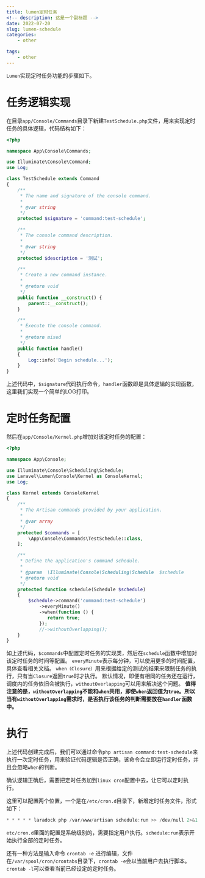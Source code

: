 ```yaml
---
title: lumen定时任务
<!-- description: 这是一个副标题 -->
date: 2022-07-20
slug: lumen-schedule
categories:
    - other

tags:
    - other
---
```


`Lumen`实现定时任务功能的步骤如下。

# 任务逻辑实现

在目录`app/Console/Commands`目录下新建`TestSchedule.php`文件，用来实现定时任务的具体逻辑，代码结构如下：
```php
<?php

namespace App\Console\Commands;

use Illuminate\Console\Command;
use Log;

class TestSchedule extends Command
{
    /**
     * The name and signature of the console command.
     *
     * @var string
     */
    protected $signature = 'command:test-schedule';

    /**
     * The console command description.
     *
     * @var string
     */
    protected $description = '测试';

    /**
     * Create a new command instance.
     *
     * @return void
     */
    public function __construct() {
        parent::__construct();
    }

    /**
     * Execute the console command.
     *
     * @return mixed
     */
    public function handle()
    {
        Log::info('Begin schedule...');
    }
}
```

上述代码中，`$signature`代码执行命令，`handler`函数即是具体逻辑的实现函数，这里我们实现一个简单的LOG打印。


# 定时任务配置

然后在`app/Console/Kernel.php`增加对该定时任务的配置：
```php
<?php

namespace App\Console;

use Illuminate\Console\Scheduling\Schedule;
use Laravel\Lumen\Console\Kernel as ConsoleKernel;
use Log;

class Kernel extends ConsoleKernel
{
    /**
     * The Artisan commands provided by your application.
     *
     * @var array
     */
    protected $commands = [
        \App\Console\Commands\TestSchedule::class,
    ];

    /**
     * Define the application's command schedule.
     *
     * @param  \Illuminate\Console\Scheduling\Schedule  $schedule
     * @return void
     */
    protected function schedule(Schedule $schedule)
    {
        $schedule->command('command:test-schedule')
            ->everyMinute()
            ->when(function () {
               return true;
            });
            //->withoutOverlapping();
    }
}
```

如上述代码，`$commands`中配置定时任务的实现类，然后在`schedule`函数中增加对该定时任务的时间等配置。
`everyMinute`表示每分钟，可以使用更多的时间配置，具体查看相关文档。
`when（Closure）`用来根据给定的测试的结果来限制任务的执行，只有当`Closure`返回`true`时才执行。
默认情况，即便有相同的任务还在运行，调度内的任务依旧会被执行，`withoutOverlapping`可以用来解决这个问题。
**值得注意的是，`withoutOverlapping`不能和`when`共用，即使`when`返回值为`true`。所以当有`withoutOverlapping`需求时，是否执行该任务的判断需要放在`handler`函数中。**


# 执行

上述代码创建完成后，我们可以通过命令`php artisan command:test-schedule`来执行一次定时任务，用来验证代码逻辑是否正确，该命令会立即运行定时任务，并且会忽略`when`的判断。

确认逻辑正确后，需要把定时任务加到`linux cron`配置中去，让它可以定时执行。

这里可以配置两个位置，一个是在`/etc/cron.d`目录下，新增定时任务文件，形式如下：
```c
* * * * * laradock php /var/www/artisan schedule:run >> /dev/null 2>&1
```
`etc/cron.d`里面的配置是系统级别的，需要指定用户执行。`schedule:run`表示开始执行全部的定时任务。

还有一种方法是输入命令 `crontab -e` 进行编辑，文件在`/var/spool/cron/crontabs`目录下，`crontab -e`会以当前用户去执行脚本。`crontab -l`可以查看当前已经设定的定时任务。
